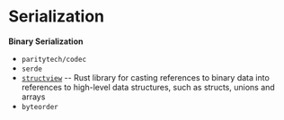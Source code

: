 # Serialization

**Binary Serialization**
* `paritytech/codec`
* `serde`
* [`structview`](https://crates.io/crates/structview) -- Rust library for casting references to binary data into references to high-level data structures, such as structs, unions and arrays
* `byteorder`